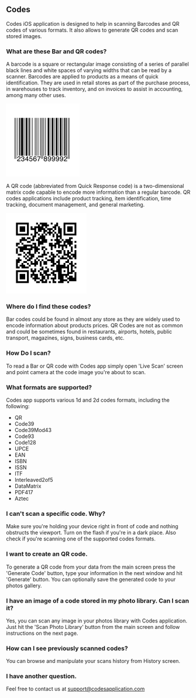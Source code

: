 ## Codes

Codes iOS application is designed to help in scanning Barcodes and QR codes of various formats. It also allows to generate QR codes and scan stored images.

### What are these Bar and QR codes?

A barcode is a square or rectangular image consisting of a series of parallel black lines and white spaces of varying widths that can be read by a scanner. Barcodes are applied to products as a means of quick identification. They are used in retail stores as part of the purchase process, in warehouses to track inventory, and on invoices to assist in accounting, among many other uses.

![Barcode](barcode.jpg)

A QR code (abbreviated from Quick Response code) is a two-dimensional matrix code capable to encode more information than a regular barcode. QR codes applications include product tracking, item identification, time tracking, document management, and general marketing.

![QR code](Qrcode.png)


### Where do I find these codes?

Bar codes could be found in almost any store as they are widely used to encode information about products prices. QR Codes are not as common and could be sometimes found in restaurants, airports, hotels, public transport, magazines, signs, business cards, etc.

### How Do I scan?

To read a Bar or QR code with Codes app simply open 'Live Scan' screen and point camera at the code image you're about to scan.

### What formats are supported?
Codes app supports various 1d and 2d codes formats, including the following:

* QR
* Code39
* Code39Mod43
* Code93
* Code128
* UPCE
* EAN
* ISBN
* ISSN
* ITF
* Interleaved2of5
* DataMatrix
* PDF417
* Aztec

### I can't scan a specific code. Why?

Make sure you're holding your device right in front of code and nothing obstructs the viewport. Turn on the flash if you're in a dark place. Also check if you're scanning one of the supported codes formats. 

### I want to create an QR code.

To generate a QR code from your data from the main screen press the 'Generate Code' button, type your information in the next window and hit 'Generate' button. You can optionally save the generated code to your photos gallery.

### I have an image of a code stored in my photo library. Can I scan it?

Yes, you can scan any image in your photos library with Codes application. Just hit the 'Scan Photo Library' button from the main screen and follow instructions on the next page.

### How can I see previously scanned codes?

You can browse and manipulate your scans history from History screen. 

### I have another question.

Feel free to contact us at support@codesapplication.com

